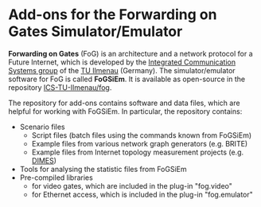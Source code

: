 Add-ons for the Forwarding on Gates Simulator/Emulator
=====================================================

**Forwarding on Gates** (FoG) is an architecture and a network protocol for a Future Internet,
which is developed by the [Integrated Communication Systems group](http://www.tu-ilmenau.de/en/integrated-communication-systems-group/)
of the [TU Ilmenau](http://www.tu-ilmenau.de/en/international/) (Germany).
The simulator/emulator software for FoG is called **FoGSiEm**.
It is available as open-source in the repository [ICS-TU-Ilmenau/fog](https://github.com/ICS-TU-Ilmenau/fog/wiki).

The repository for add-ons contains software and data files, which are helpful for working with FoGSiEm.
In particular, the repository contains:
* Scenario files
  * Script files (batch files using the commands known from FoGSiEm)
  * Example files from various network graph generators (e.g. BRITE)
  * Example files from Internet topology measurement projects (e.g. [DIMES](http://www.netdimes.org))
* Tools for analysing the statistic files from FoGSiEm
* Pre-compiled libraries
  * for video gates, which are included in the plug-in "fog.video"
  * for Ethernet access, which is included in the plug-in "fog.emulator"
